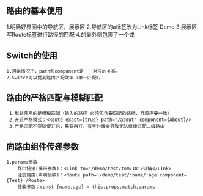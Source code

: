 ## 路由的基本使用
   1.明确好界面中的导航区，展示区
   2.导航区的a标签改为Link标签
        <Link to="/xxx"> Demo </Link>
   3.展示区写Route标签进行路径的匹配
        <Route path="/xxx" component={Demo}/>
   4.<App>的最外侧包裹了一个<BrowserRouter>或<HashRouter>
   

## Switch的使用
    1.通常情况下，path和component是一一对应的关系。
    2.Switch可以提高路由匹配效率（单一匹配）。

## 路由的严格匹配与模糊匹配
     1.默认使用的是模糊匹配（输入的路径 必须包含要匹配的路径，且顺序要一致）
     2.开启严格模式：<Route exact={true} path="/about" component={About}/>
     3.严格匹配不要随便开启，需要再开，有些时候会导致无法继续匹配二级路由

## 向路由组件传递参数
    1.params参数
        路由链接(携带参数)：<Link to='/demo/test/tom/18'>详情</Link>
        注册路由(声明接收)：<Route path='/demo/test/:name/:age'component={Test} /Route>
        接收参数：const {name,age} = this.props.match.params